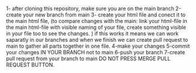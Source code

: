1- after cloning this repository, make sure you are on the main branch
2-create your new branch from main
3- create your html file and conect it to the main html file, (to compare changes with the main: link your html-file in the main html-file with visible naming of your file, create something visible in your file too to see the changes. ) if this works it means we can work saparatly in our branches and when we finish we can create pull request to main to gather all parts together in one file.
4-make your changes
5-commit your changes IN YOUR BRANCH not to main
6-push your branch
7-create pull request from your branch to main DO NOT PRESS MERGE PULL REQUEST BUTTON.
